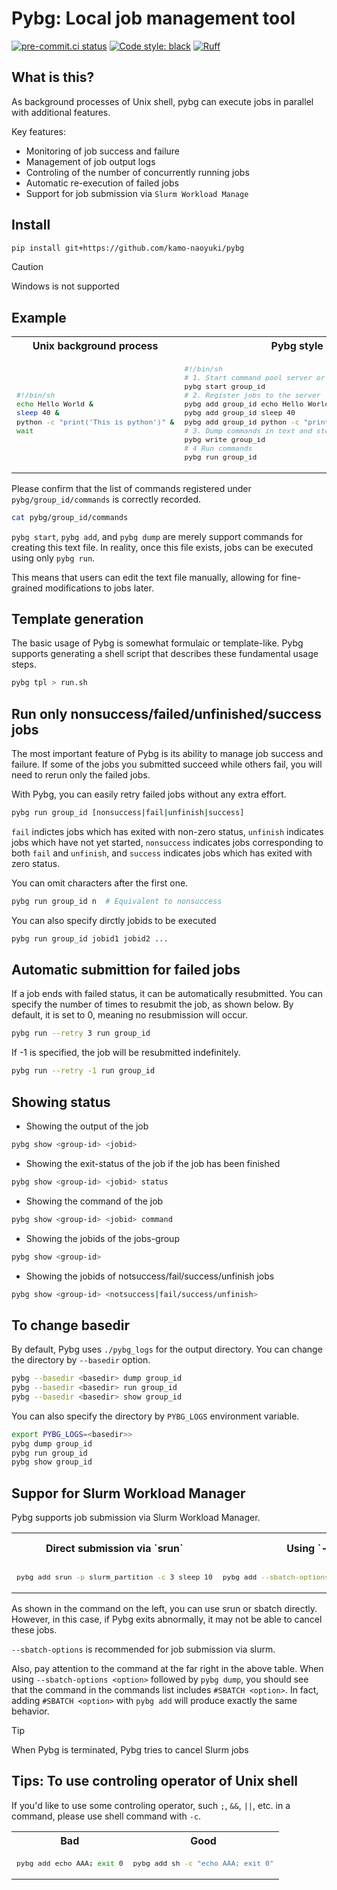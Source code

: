 # Pybg: Local job management tool
[![pre-commit.ci status](https://results.pre-commit.ci/badge/github/kamo-naoyuki/pybg/main.svg)](https://results.pre-commit.ci/latest/github/kamo-naoyuki/pybg/main)
[![Code style: black](https://img.shields.io/badge/code%20style-black-000000.svg)](https://github.com/psf/black)
[![Ruff](https://img.shields.io/endpoint?url=https://raw.githubusercontent.com/astral-sh/ruff/main/assets/badge/v2.json)](https://github.com/astral-sh/ruff)


## What is this?
As background processes of Unix shell, pybg can execute jobs in parallel with additional features.

Key features:
- Monitoring of job success and failure
- Management of job output logs
- Controling of the number of concurrently running jobs
- Automatic re-execution of failed jobs
- Support for job submission via `Slurm Workload Manage`

## Install

```sh
pip install git+https://github.com/kamo-naoyuki/pybg
```

> [!CAUTION]
> Windows is not supported

## Example

<table>
<tr>
<th>Unix background process</th>
<th>Pybg style</th>
</tr>
<tr>
<td>
<sub>

```sh
#!/bin/sh
echo Hello World &
sleep 40 &
python -c "print('This is python')" &
wait
```

</sub>
<td>
<sub>

```sh
#!/bin/sh
# 1. Start command pool server or clear all commands
pybg start group_id
# 2. Register jobs to the server
pybg add group_id echo Hello World
pybg add group_id sleep 40
pybg add group_id python -c "print('This is python')"
# 3. Dump commands in text and stop the server
pybg write group_id
# 4 Run commands
pybg run group_id
```

</sub>
</td>
</tr>
</table>


Please confirm that the list of commands registered under `pybg/group_id/commands` is correctly recorded.


```sh
cat pybg/group_id/commands
```

`pybg start`, `pybg add`, and `pybg dump` are merely support commands for creating this text file.
In reality, once this file exists, jobs can be executed using only `pybg run`.

This means that users can edit the text file manually, allowing for fine-grained modifications to jobs later.

## Template generation

The basic usage of Pybg is somewhat formulaic or template-like. Pybg supports generating a shell script that describes these fundamental usage steps.

```sh
pybg tpl > run.sh
```


## Run only nonsuccess/failed/unfinished/success jobs

The most important feature of Pybg is its ability to manage job success and failure.
If some of the jobs you submitted succeed while others fail, you will need to rerun only the failed jobs.

With Pybg, you can easily retry failed jobs without any extra effort.


```sh
pybg run group_id [nonsuccess|fail|unfinish|success]
```

`fail` indictes jobs which has exited with non-zero status, `unfinish` indicates jobs which have not yet started, `nonsuccess` indicates jobs corresponding to both `fail` and `unfinish`, and `success` indicates jobs which has exited  with zero status.

You can omit characters after the first one.


```sh
pybg run group_id n  # Equivalent to nonsuccess
```

You can also specify dirctly jobids to be executed

```sh
pybg run group_id jobid1 jobid2 ...
```


## Automatic submittion for failed jobs

If a job ends with failed status, it can be automatically resubmitted. You can specify the number of times to resubmit the job, as shown below. By default, it is set to 0, meaning no resubmission will occur.

```sh
pybg run --retry 3 run group_id
```

If -1 is specified, the job will be resubmitted indefinitely.

```sh
pybg run --retry -1 run group_id
```


## Showing status

- Showing the output of the job


```sh
pybg show <group-id> <jobid>
```

- Showing the exit-status of the job if the job has been finished


```sh
pybg show <group-id> <jobid> status
```

- Showing the command of the job

```sh
pybg show <group-id> <jobid> command
```

- Showing the jobids of the jobs-group

```sh
pybg show <group-id>
```

- Showing the jobids of notsuccess/fail/success/unfinish jobs

```sh
pybg show <group-id> <notsuccess|fail/success/unfinish>
```

## To change basedir

By default, Pybg uses `./pybg_logs` for the output directory. You can change the directory by `--basedir` option.

```sh
pybg --basedir <basedir> dump group_id
pybg --basedir <basedir> run group_id
pybg --basedir <basedir> show group_id
```

You can also specify the directory by `PYBG_LOGS` environment variable.


```sh
export PYBG_LOGS=<basedir>>
pybg dump group_id
pybg run group_id
pybg show group_id
```

## Suppor for Slurm Workload Manager

Pybg supports job submission via Slurm Workload Manager.

<table>
<tr>
<th>Direct submission via `srun`</th>
<th>Using `--sbatch-options`</th>
<th>Adding `#SBATCH`, which is equivalent to `--sbatch-options`</th>
</tr>
<tr>
<td>
<sub>

```sh
pybg add srun -p slurm_partition -c 3 sleep 10
```

</sub>
<td>
<sub>

```sh
pybg add --sbatch-options "-p slurm_partition -c 3" sleep 10
```

</sub>
</td>
<td>
<sub>

```sh
pybg add sleep 10 "#SBATCH -p slurm_partition -c 3"
```

</sub>
</td>
</tr>
</table>


As shown in the command on the left, you can use srun or sbatch directly. However, in this case, if Pybg exits abnormally, it may not be able to cancel these jobs.

`--sbatch-options` is recommended for job submission via slurm.


Also, pay attention to the command at the far right in the above table.
When using `--sbatch-options <option>` followed by `pybg dump`, you should see that the command in the commands list includes `#SBATCH <option>`.
In fact, adding `#SBATCH <option>` with `pybg add` will produce exactly the same behavior.

> [!TIP]
> When Pybg is terminated, Pybg tries to cancel Slurm jobs

## Tips: To use controling operator of Unix shell
If you'd like to use some controling operator, such `;`, `&&`, `||`, etc. in a command, please use shell command with `-c`.

<table>
<tr>
<th>Bad</th>
<th>Good</th>
</tr>
<tr>
<td>
<sub>

```sh
pybg add echo AAA; exit 0
```

</sub>
<td>
<sub>

```sh
pybg add sh -c "echo AAA; exit 0"
```
</sub>
</td>
</tr>
</table>



